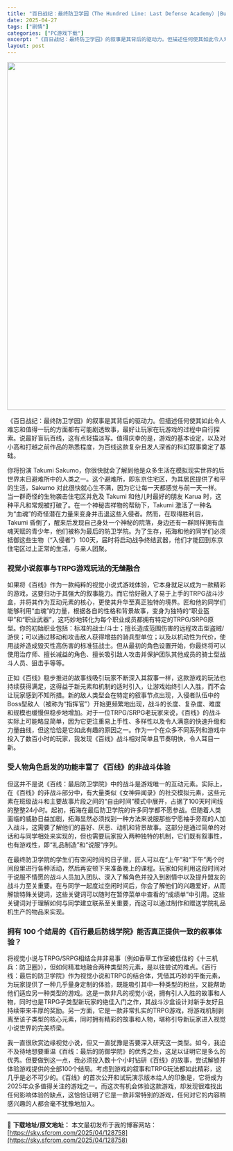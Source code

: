 ```yaml
---
title: "百日战纪：最终防卫学园（The Hundred Line: Last Defense Academy）|Build 18145851|PC中文"
date: 2025-04-27
tags: ["剧情"]
categories: ["PC游戏下载"]
excerpt: "《百日战纪：最终防卫学园》的叙事是其背后的驱动力。但描述任何使其如此令人难忘和值得一玩的方面都有可能剧透故事，最好让玩家在玩游戏的过程中自行探索。说最好盲玩百线，这有点轻描淡写。值得庆幸的是，游戏的基本设定，以及对小高和打越之前作品的熟悉程度，为百线这款复杂且发人深省的科幻叙事奠定了基础。 你将扮演&hellip;"
layout: post
---
```


<img class="aligncenter size-full wp-image-128759" src="https://sky.sfcrom.com/wp-content/uploads/2025/04/2025042706375789.webp" alt="" width="550" height="800" />

《百日战纪：最终防卫学园》的叙事是其背后的驱动力。但描述任何使其如此令人难忘和值得一玩的方面都有可能剧透故事，最好让玩家在玩游戏的过程中自行探索。说最好盲玩百线，这有点轻描淡写。值得庆幸的是，游戏的基本设定，以及对小高和打越之前作品的熟悉程度，为百线这款复杂且发人深省的科幻叙事奠定了基础。

<span>你将扮演 Takumi Sakumo，你很快就会了解到他是众多生活在模拟现实世界的后世界末日避难所中的人类之一。这个避难所，即东京住宅区，为其居民提供了和平的生活，Sakumo 对此很快就心生不满，因为它让每一天都感觉与前一天一样。当一群奇怪的生物袭击住宅区并危及 Takumi 和他儿时最好的朋友 Karua 时，这种平凡和常规被打破了。在一个神秘吉祥物的帮助下，Takumi 激活了一种名为“血魂”的奇怪潜在力量来变身并击退这些入侵者。然而，在取得胜利后，Takumi 昏倒了，醒来后发现自己身处一个神秘的院落，身边还有一群同样拥有血魂天赋的青少年，他们被称为最后的防卫学院。为了生存，拓海和他的同学们必须抵御这些生物（“入侵者”）100天，届时将启动战争终结武器，他们才能回到东京住宅区过上正常的生活，与亲人团聚。</span>
<h3><span>视觉小说叙事与TRPG游戏玩法的无缝融合</span></h3>
<span>如果将《百线》作为一款纯粹的视觉小说式游戏体验，它本身就足以成为一款精彩的游戏，这要归功于其强大的叙事能力。而它恰好融入了易于上手的TRPG战斗沙盒，并将其作为互动元素的核心，更使其升华至真正独特的境界。匠和他的同学们能够利用“血魂”的力量，根据各自的性格和背景故事，变身为独特的“职业盔甲”和“职业武器”，这巧妙地转化为每个职业成员都拥有特定的TRPG/SRPG原型。你的初始职业包括：标准的战士/斗士；擅长造成范围伤害的远程攻击型盗贼/游侠；可以通过移动和攻击敌人获得增益的骑兵型单位；以及以机动性为代价，使用战斧造成毁灭性高伤害的标准狂战士。但从最初的角色设置开始，你最终将可以使用治疗师、擅长减益的角色、擅长吸引敌人攻击并保护团队其他成员的骑士型战斗人员、狙击手等等。</span>

<span>正如《百线》稳步推进的故事线吸引玩家不断深入其叙事一样，这款游戏的玩法也持续获得满足，这得益于新元素和机制的适时引入，让游戏始终引人入胜，而不会让玩家感到不知所措。新的敌人类型会在特定的叙事节点出现，入侵者队伍中的Boss型敌人（被称为“指挥官”）开始更频繁地出现，战斗的长度、复杂度、难度和规模也缓慢但稳步地增加。对于一位TRPG/SRPG老玩家来说，《百线》的战斗实际上可能略显简单，因为它更注重易上手性、多样性以及令人满意的快速升级和力量曲线，但这恰恰是它如此有趣的原因之一。作为一个在众多不同系列和游戏中投入了数百小时的玩家，我发现《百线》战斗相对简单且节奏明快，令人耳目一新。</span>
<h3><span>受人物角色启发的功能丰富了《百线》的非战斗体验</span></h3>
<span>但这并不是说《百线：最后防卫学院》中的战斗是游戏唯一的互动元素。实际上，在《百线》的非战斗部分中，有大量类似《女神异闻录》的社交模拟元素，这些元素在班级战斗和主要故事片段之间的“自由时间”模式中展开，占据了100天时间线的整整24小时。起初，拓海在最后防卫学院的许多同学都不愿参战。但随着人类面临的威胁日益加剧，拓海显然必须找到一种方法来说服那些宁愿袖手旁观的人加入战斗，这需要了解他们的喜好、厌恶、动机和背景故事。这部分是通过简单的对话和与同学相处来实现的，但也需要玩家投入两种独特的机制，它们既有叙事性，也有游戏性，即“礼品制造”和“说服”序列。</span>

<span>在最终防卫学院的学生们有空闲时间的日子里，匠人可以在“上午”和“下午”两个时间段里进行各种活动，然后再安顿下来准备晚上的课程。玩家如何利用这段时间对于说服不情愿的战斗人员加入团队、深入了解角色并投入到剧情中以及提升盟友的战斗力至关重要。在与同学一起度过空闲时间后，你会了解他们的兴趣爱好，从而解锁特殊关键词，这些关键词可以随时在暂停菜单中查看的“成绩单”中引用。这些关键词对于理解如何与同学建立联系至关重要，而这可以通过制作和赠送学院礼品机生产的物品来实现。</span>
<h3><span>拥有 100 个结局的《百行最后防线学院》能否真正提供一致的叙事体验？</span></h3>
<span>将视觉小说与TRPG/SRPG相结合并非易事（例如香草工作室被低估的《十三机兵：防卫圈》），但如何精准地融合两种类型的元素，是以往尝试的难点。《百行线：最后的防卫学院》作为视觉小说和TRPG的结合体，凭借其巧妙的平衡元素，为玩家提供了一种几乎量身定制的体验，既能吸引其中一种类型的粉丝，又能帮助他们适应另一种类型的游戏。这是一款非凡的视觉小说，拥有引人入胜的故事和人物，同时也是TRPG子类型新玩家的绝佳入门之作，其战斗沙盒设计对新手友好且持续带来丰厚的奖励。另一方面，它是一款非常扎实的TRPG游戏，将游戏机制剥离至该子类型的核心元素，同时拥有精彩的故事和人物，堪称引导新玩家进入视觉小说世界的完美桥梁。</span>

我一直很欣赏边缘视觉小说，但又一直犹豫是否要深入研究这一类型。如今，我迫不及待地想要重温《百线：最后的防御学院》的优秀之处，这足以证明它是多么的优秀。但要做到这一点，我必须投入数十个小时钻研《百线》的故事，尝试解锁并体验游戏提供的全部100个结局。考虑到游戏的叙事和TRPG玩法都如此精彩，这几乎是必不可少的。《百线》的首次公开和试玩演示版本给人的印象是，它将成为2025年众多值得关注的游戏之一。而这次有机会体验这款游戏，却发现很难找出任何影响体验的缺点，这恰恰证明了它是一款非常特别的游戏，任何对它的内容稍感兴趣的人都会毫不犹豫地加入。

---
📖 **下载地址/原文地址：** 本文最初发布于我的博客网站：[https://sky.sfcrom.com/2025/04/128758](https://sky.sfcrom.com/2025/04/128758)
